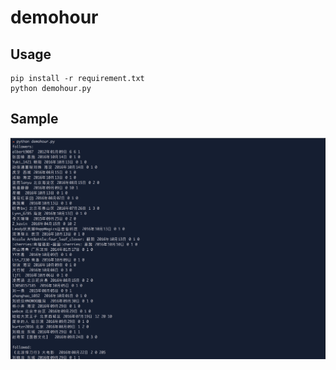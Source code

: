 # demohour

## Usage

~~~
pip install -r requirement.txt
python demohour.py
~~~

## Sample
![](demo.png)

